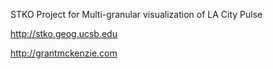 STKO Project for Multi-granular visualization of LA City Pulse

http://stko.geog.ucsb.edu

http://grantmckenzie.com
